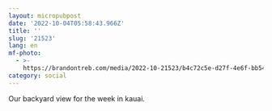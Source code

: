 ```yaml
---
layout: micropubpost
date: '2022-10-04T05:58:43.966Z'
title: ''
slug: '21523'
lang: en
mf-photo:
  - >-
    https://brandontreb.com/media/2022-10-21523/b4c72c5e-d27f-4e6f-bb54-00dc5c80dd4e.jpeg
category: social
---
```

Our backyard view for the week in kauai. 
